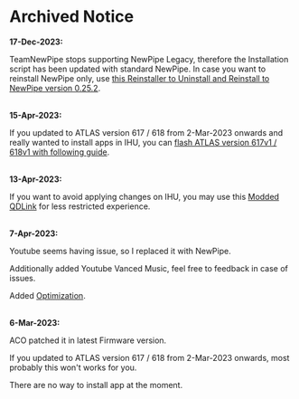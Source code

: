 # Archived Notice

**17-Dec-2023:**

TeamNewPipe stops supporting NewPipe Legacy, therefore the Installation script has been updated with standard NewPipe. In case you want to reinstall NewPipe only, use [this Reinstaller to Uninstall and Reinstall to NewPipe version 0.25.2](https://drive.google.com/file/d/112xlbLuzMN0xytWAPEN6jmsa0y-YkRfQ/view?usp=sharing). <br><br>

**15-Apr-2023:**

If you updated to ATLAS version 617 / 618 from 2-Mar-2023 onwards and really wanted to install apps in IHU, you can [flash ATLAS version 617v1 / 618v1 with following guide](https://github.com/xeon1989/Proton-X50-IHU-Upgrade-Downgrade/blob/main/README.md). <br><br>

**13-Apr-2023:**

If you want to avoid applying changes on IHU, you may use this [Modded QDLink](https://github.com/xeon1989/QDLink-Unlocked) for less restricted experience. <br><br>

**7-Apr-2023:**

Youtube seems having issue, so I replaced it with NewPipe.

Additionally added Youtube Vanced Music, feel free to feedback in case of issues. 

Added [Optimization](https://github.com/xeon1989/Proton-X50-APK-Installer-ATLAS/blob/main/Optimization.md). 
<br><br>

**6-Mar-2023:**

ACO patched it in latest Firmware version. 

If you updated to ATLAS version 617 / 618 from 2-Mar-2023 onwards, most probably this won't works for you.

There are no way to install app at the moment. 
